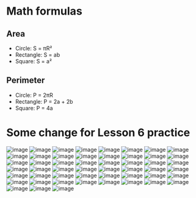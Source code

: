 # Math formulas
## Area
- Circle: S = πR²
- Rectangle: S = ab
- Square: S = a²

## Perimeter
- Circle: P = 2πR
- Rectangle: P = 2a + 2b
- Square: P = 4a


# Some change for Lesson 6 practice

![image](https://github.com/skatik47/geometric_lib/assets/165396564/57c5282f-606b-47c0-9324-52023dbe1c4c)
![image](https://github.com/skatik47/geometric_lib/assets/165396564/d17e4cdf-8495-4544-aa60-974dc37fb6b0)
![image](https://github.com/skatik47/geometric_lib/assets/165396564/cdd5f39a-76c3-400c-a9d4-dc1178b43b0b)
![image](https://github.com/skatik47/geometric_lib/assets/165396564/2475d0bc-0f56-4c88-9607-88116bba46f2)
![image](https://github.com/skatik47/geometric_lib/assets/165396564/e1afaa4b-87f1-4dcc-8d80-9893a032ddd7)
![image](https://github.com/skatik47/geometric_lib/assets/165396564/bb81e633-66b0-4f76-bfc8-08bba52b8afa)
![image](https://github.com/skatik47/geometric_lib/assets/165396564/f49908b4-1972-477b-b641-cf3e6eac1a78)
![image](https://github.com/skatik47/geometric_lib/assets/165396564/f946f9b1-fd9c-4b17-9c28-8c59622a3d21)
![image](https://github.com/skatik47/geometric_lib/assets/165396564/a541796f-e7f9-4c66-bf9e-0d8e68e6aa54)
![image](https://github.com/skatik47/geometric_lib/assets/165396564/4175911c-ca56-439c-b1fc-00e880b6ee21)
![image](https://github.com/skatik47/geometric_lib/assets/165396564/1c69ce21-b332-4b05-abc9-f4f7a2a6af57)
![image](https://github.com/skatik47/geometric_lib/assets/165396564/d0c2df23-fd2b-4272-b7f2-19c882827a07)
![image](https://github.com/skatik47/geometric_lib/assets/165396564/19071ae8-1d4b-4a15-ae10-344400eebe5a)
![image](https://github.com/skatik47/geometric_lib/assets/165396564/1ac88f45-0b68-4406-97e0-844d831bd601)
![image](https://github.com/skatik47/geometric_lib/assets/165396564/3b552abb-2923-472b-89d4-151d66b2aa06)
![image](https://github.com/skatik47/geometric_lib/assets/165396564/28b3cadf-492c-4f49-b7a9-0f87c3ec764a)
![image](https://github.com/skatik47/geometric_lib/assets/165396564/bc339090-d42f-4a7f-8281-4eb758ec6786)
![image](https://github.com/skatik47/geometric_lib/assets/165396564/c9ddb785-09c3-4cf5-b939-b733d0712031)
![image](https://github.com/skatik47/geometric_lib/assets/165396564/4977441f-c775-439c-b4de-e6e586c38208)
![image](https://github.com/skatik47/geometric_lib/assets/165396564/330d7e94-d32e-4174-b41b-a50a5f095f4e)
![image](https://github.com/skatik47/geometric_lib/assets/165396564/f21ce7f6-49d7-4536-b3f2-2abebb1d6294)
![image](https://github.com/skatik47/geometric_lib/assets/165396564/f242c886-6ab3-4f29-a6fa-cf9ba19b522e)
![image](https://github.com/skatik47/geometric_lib/assets/165396564/edfd4f5c-18d1-4135-b90a-faff8c8060a3)
![image](https://github.com/skatik47/geometric_lib/assets/165396564/0f3fd38d-8012-401a-9628-495ff059df29)
![image](https://github.com/skatik47/geometric_lib/assets/165396564/919ae323-404f-40f6-ae4f-0469f94f55ca)
![image](https://github.com/skatik47/geometric_lib/assets/165396564/9f8bb65c-c3a3-4408-af76-022bdcedce75)
![image](https://github.com/skatik47/geometric_lib/assets/165396564/9a01092c-2f29-4a60-ae70-0b4679fba258)
![image](https://github.com/skatik47/geometric_lib/assets/165396564/2304e6ed-f85d-436f-8e11-13f3bf3e9c84)
![image](https://github.com/skatik47/geometric_lib/assets/165396564/d2b9ce26-efd1-4f06-a8bb-dafe045b798a)
![image](https://github.com/skatik47/geometric_lib/assets/165396564/b3cb5542-d4a0-4c37-805f-8dff56ddae14)
![image](https://github.com/skatik47/geometric_lib/assets/165396564/90cb0d58-6648-4d4c-b568-933f2f25824f)
![image](https://github.com/skatik47/geometric_lib/assets/165396564/91c829cb-fc1e-420e-add9-28d777038de4)
![image](https://github.com/skatik47/geometric_lib/assets/165396564/41ef1902-aa10-4b19-b1d4-b56d64ffc572)
![image](https://github.com/skatik47/geometric_lib/assets/165396564/e7b2d340-42de-4115-a669-ac73119ffdcd)
![image](https://github.com/skatik47/geometric_lib/assets/165396564/026168d5-405d-4777-a395-e45c8fa846e9)
![image](https://github.com/skatik47/geometric_lib/assets/165396564/fb0eb2f9-d79e-4cfd-a047-7215fee51fb3)
![image](https://github.com/skatik47/geometric_lib/assets/165396564/a9fa403e-1e4b-40e5-9d29-167aa3a704ff)
![image](https://github.com/skatik47/geometric_lib/assets/165396564/a34b9c4d-278b-4d13-a1cf-c1a2af6d628b)
![image](https://github.com/skatik47/geometric_lib/assets/165396564/4fa857a0-d216-4840-a87c-7341d28a630c)
![image](https://github.com/skatik47/geometric_lib/assets/165396564/5334e0c3-63cf-4c1d-b4fe-262e7d9d6eee)
![image](https://github.com/skatik47/geometric_lib/assets/165396564/7a02475f-670c-470e-bc1c-f800f9c59200)
![image](https://github.com/skatik47/geometric_lib/assets/165396564/5677e9f9-4c6c-4824-8a87-e78855222e16)
![image](https://github.com/skatik47/geometric_lib/assets/165396564/8188f325-8eba-466b-9842-0d271c6e1e76)
![image](https://github.com/skatik47/geometric_lib/assets/165396564/618be670-bb7e-4346-ba90-6c77b41ac0f8)
![image](https://github.com/skatik47/geometric_lib/assets/165396564/39c101db-efa8-4fa9-9468-dd86fa75b812)
![image](https://github.com/skatik47/geometric_lib/assets/165396564/63f01a66-a266-4d91-b46a-460879f1fe7e)
![image](https://github.com/skatik47/geometric_lib/assets/165396564/de093599-2532-4b60-9665-ce14ebfdc9b1)
![image](https://github.com/skatik47/geometric_lib/assets/165396564/452825c8-622e-4106-b7ec-d85427f34b0d)
![image](https://github.com/skatik47/geometric_lib/assets/165396564/6c23009b-c8fb-4558-a0ee-a03628b654ca)
![image](https://github.com/skatik47/geometric_lib/assets/165396564/19e38d98-1bc6-4406-93ad-848ff768a4ab)
![image](https://github.com/skatik47/geometric_lib/assets/165396564/fc0da95b-a067-4e37-a5c8-f064494b9042)



